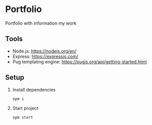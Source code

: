 # Portfolio
Portfolio with information my work

## Tools
- Node.js: https://nodejs.org/en/
- Express: https://expressjs.com/
- Pug templating engine: https://pugjs.org/api/getting-started.html

## Setup
1) Install dependencies

    `npm i`

2) Start project

    `npm start`

